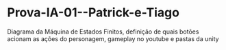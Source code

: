 # Prova-IA-01--Patrick-e-Tiago
Diagrama da Máquina de Estados Finitos, definição de quais botões acionam as ações do personagem, gameplay no youtube e pastas da unity  
